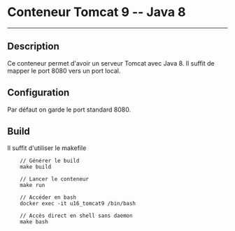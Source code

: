 # Conteneur Tomcat 9 -- Java 8
---

## Description

Ce conteneur permet d'avoir un serveur Tomcat avec Java 8. Il suffit de mapper le port 8080 vers un port local.

## Configuration

Par défaut on garde le port standard 8080.

## Build

Il suffit d'utiliser le makefile

```
    // Générer le build
	make build
	
	// Lancer le conteneur
	make run
	
	// Accéder en bash
	docker exec -it u16_tomcat9 /bin/bash
	
	// Accès direct en shell sans daemon
	make bash 
```
